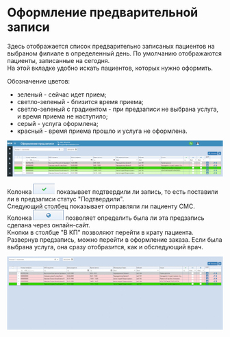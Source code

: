 # Оформление предварительной записи

Здесь отображается список предварительно записаных пациентов на выбраном филиале в определенный день. По умолчанию отображаются пациенты, записанные на сегодня.    
На этой вкладке удобно искать пациентов, которых нужно оформить.

Обозначение цветов:
- зеленый - сейчас идет прием;
- светло-зеленый - близится время приема;
- светло-зеленый с градиентом - при предзаписи не выбрана услуга, и время приема не наступило;
- серый - услуга оформлена;
- красный - время приема прошло и услуга не оформлена.

![Image](Image/prerecordprocessing.png)

Колонка ![Image](Image/v1.png) показывает подтвердили ли запись, то есть поставили ли в предзаписи статус "Подтвердили".   
Следующий столбец показывает отправляли ли пациенту СМС.    
Колонка ![Image](Image/planet.png) позволяет определить была ли эта предзапись сделана через онлайн-сайт.   
Кнопки в столбце "В КП" позволяют перейти в крату пациента.   
Развернув предзапись, можно перейти в оформление заказа. Если была выбрана услуга, она сразу отобразится, как и обследующий врач.  
 
![Image](Image/prerecordprocess.gif)